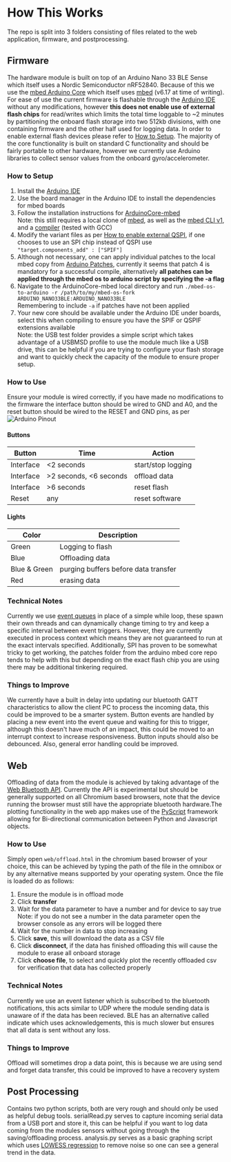 # How This Works
The repo is split into 3 folders consisting of files related to the web application, firmware, and postprocessing.

## Firmware
The hardware module is built on top of an Arduino Nano 33 BLE Sense which itself uses a Nordic Semiconductor nRF52840. Because of this we use the [mbed Arduino Core](https://github.com/arduino/ArduinoCore-mbed) which itself uses [mbed](https://github.com/ARMmbed/mbed-os) (v6.17 at time of writing). For ease of use the current firmware is flashable through the [Arduino IDE](https://www.arduino.cc/en/software) without any modifications, however **this does not enable use of external flash chips** for read/writes which limits the total time loggable to ~2 minutes by partitioning the onboard flash storage into two 512kb divisions, with one containing firmware and the other half used for logging data. In order to enable external flash devices please refer to [How to Setup](#how-to-setup). The majority of the core functionality is built on standard C functionality and should be fairly portable to other hardware, however we currently use Arduino libraries to collect sensor values from the onboard gyro/accelerometer. 

### How to Setup
1. Install the [Arduino IDE](https://www.arduino.cc/en/software)
2. Use the board manager in the Arduino IDE to install the dependencies for mbed boards
3. Follow the installation instructions for [ArduinoCore-mbed](https://github.com/arduino/ArduinoCore-mbed)  
Note: this still requires a local clone of [mbed](https://github.com/ARMmbed/mbed-os/releases), as well as the [mbed CLI v1](https://os.mbed.com/docs/mbed-os/v6.16/build-tools/install-and-set-up.html), and a [compiler](https://os.mbed.com/docs/mbed-os/v6.16/build-tools/index.html#compiler-versions) (tested with GCC)
4. Modify the variant files as per [How to enable external QSPI](https://github.com/arduino/ArduinoCore-mbed/issues/377), if one chooses to use an SPI chip instead of QSPI use 
`"target.components_add" : ["SPIF"]`
5. Although not necessary, one can apply individual patches to the local mbed copy from [Arduino Patches](https://github.com/arduino/ArduinoCore-mbed/tree/main/patches), currently it seems that patch 4 is mandatory for a successful compile, alternatively **all patches can be applied through the mbed os to arduino script by specifying the -a flag**
6. Navigate to the ArduinoCore-mbed local directory and run `./mbed-os-to-arduino -r /path/to/my/mbed-os-fork ARDUINO_NANO33BLE:ARDUINO_NANO33BLE`  
Remembering to include `-a` if patches have not been applied
7. Your new core should be available under the Arduino IDE under boards, select this when compiling to ensure you have the SPIF or QSPIF extensions available  
Note: the USB test folder provides a simple script which takes advantage of a USBMSD profile to use the module much like a USB drive, this can be helpful if you are trying to configure your flash storage and want to quickly check the capacity of the module to ensure proper setup.

### How to Use
Ensure your module is wired correctly, if you have made no modifications to the firmware the interface button should be wired to GND and A0, and the reset button should be wired to the RESET and GND pins, as per ![Arduino Pinout](https://docs.arduino.cc/static/4c1da40b06b866435315963ef6bdf488/ABX00030-pinout.png)  
#### Buttons
| Button | Time | Action |
| ----------- | ----------- | ----------- |
| Interface | <2 seconds | start/stop logging |
| Interface | >2 seconds, <6 seconds | offload data |
| Interface | >6 seconds | reset flash |
| Reset | any | reset software |
#### Lights
| Color | Description |
| ----------- | ----------- |
| Green | Logging to flash |
| Blue | Offloading data |
| Blue & Green | purging buffers before data transfer |
| Red | erasing data |
### Technical Notes
Currently we use [event queues](https://os.mbed.com/docs/mbed-os/v6.16/apis/eventqueue.html) in place of a simple while loop, these spawn their own threads and can dynamically change timing to try and keep a specific interval between event triggers. However, they are currently executed in process context which means they are not guaranteed to run at the exact intervals specified. Additionally, SPI has proven to be somewhat tricky to get working, the patches folder from the arduino mbed core repo tends to help with this but depending on the exact flash chip you are using there may be additional tinkering required. 
### Things to Improve
We currently have a built in delay into updating our bluetooth GATT characteristics to allow the client PC to process the incoming data, this could be improved to be a smarter system. Button events are handled by placing a new event into the event queue and waiting for this to trigger, although this doesn't have much of an impact, this could be moved to an interrupt context to increase responsiveness. Button inputs should also be debounced. Also, general error handling could be improved. 

## Web
Offloading of data from the module is achieved by taking advantage of the [Web Bluetooth API](https://developer.mozilla.org/en-US/docs/Web/API/Web_Bluetooth_API). Currently the API is experimental but should be generally supported on all Chromium based browsers, note that the device running the browser must still have the appropriate bluetooth hardware.The plotting functionality in the web app makes use of the [PyScript](https://pyscript.net) framework allowing for Bi-directional communication between Python and Javascript objects.   

### How to Use
Simply open `web/offload.html` in the chromium based browser of your choice, this can be achieved by typing the path of the file in the omnibox or by any alternative means supported by your operating system. Once the file is loaded do as follows:
1. Ensure the module is in offload mode
2. Click **transfer**
3. Wait for the data parameter to have a number and for device to say true  
Note: if you do not see a number in the data parameter open the browser console as any errors will be logged there
4. Wait for the number in data to stop increasing
5. Click **save**, this will download the data as a CSV file
6. Click **disconnect**, if the data has finished offloading this will cause the module to erase all onboard storage  
7. Click **choose file**, to select and quickly plot the recently offloaded csv for verification that data has collected properly  

### Technical Notes
Currently we use an event listener which is subscribed to the bluetooth notifications, this acts similar to UDP where the module sending data is unaware of if the data has been recieved. BLE has an alternative called indicate which uses acknowledgements, this is much slower but ensures that all data is sent without any loss.

### Things to Improve
Offload will sometimes drop a data point, this is because we are using send and forget data transfer, this could be improved to have a recovery system

## Post Processing
Contains two python scripts, both are very rough and should only be used as helpful debug tools. serialRead.py serves to capture incoming serial data from a USB port and store it, this can be helpful if you want to log data coming from the modules sensors without going through the saving/offloading process. analysis.py serves as a basic graphing script which uses [LOWESS regression](https://en.wikipedia.org/wiki/Local_regression) to remove noise so one can see a general trend in the data.